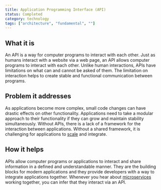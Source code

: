 ```yaml
---
title: Application Programming Interface (API)
status: Completed
category: technology
tags: ["architecture", "fundamental", ""]
---
```


## What it is

An API is a way for computer programs to interact with each other. 
Just as humans interact with a website via a web page, an API allows computer programs to interact with each other. 
Unlike human interactions, APIs have limitations on what can and cannot be asked of them. 
The limitation on interaction helps to create stable and functional communication between programs.

## Problem it addresses

As applications become more complex, small code changes can have drastic effects on other functionality. 
Applications need to take a modular approach to their functionality if they can grow and maintain stability simultaneously. 
Without APIs, there is a lack of a framework for the interaction between applications. 
Without a shared framework, it is challenging for applications to [scale](/scalability/) and integrate.

## How it helps

APIs allow computer programs or applications to interact and share information in a defined and understandable manner. 
They are the building blocks for modern applications and they provide developers with a way to integrate applications together. 
Whenever you hear about [microservices](/microservices/) working together, you can infer that they interact via an API. 
